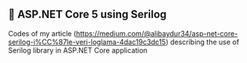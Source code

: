 ## :pushpin: ASP.NET Core 5 using Serilog
Codes of my article (https://medium.com/@alibaydur34/asp-net-core-serilog-i%CC%87le-veri-loglama-4dac19c3dc15) describing the use of Serilog library in ASP.NET Core application
